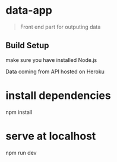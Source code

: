# data-app

> Front end part for outputing data

## Build Setup
make sure you have installed Node.js

Data coming from API hosted on Heroku 


# install dependencies
npm install

# serve at localhost
npm run dev


